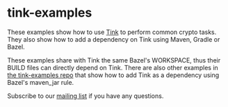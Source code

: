 # tink-examples

These examples show how to use [Tink](https://github.com/google/tink)
to perform common crypto tasks. They also show how to add a dependency
on Tink using Maven, Gradle or Bazel.

These examples share with Tink the same Bazel's WORKSPACE, thus their
BUILD files can directly depend on Tink. There are also other examples
in [the tink-examples repo](https://github.com/thaidn/tink-examples)
that show how to add Tink as a dependency using Bazel's maven_jar rule.

Subscribe to our
[mailing list](https://groups.google.com/forum/#!forum/tink-users)
if you have any questions.
